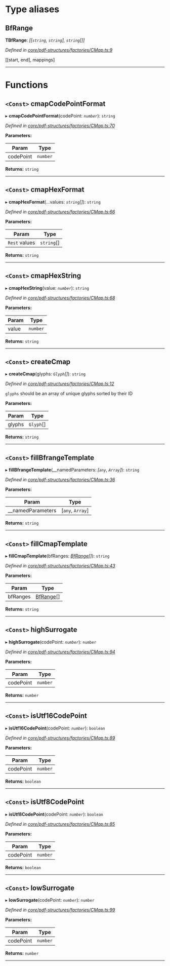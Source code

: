 

# Type aliases

<a id="bfrange"></a>

##  BfRange

**ΤBfRange**: *[[`string`, `string`], `string`[]]*

*Defined in [core/pdf-structures/factories/CMap.ts:9](https://github.com/Hopding/pdf-lib/blob/0d3a994/src/core/pdf-structures/factories/CMap.ts#L9)*

\[\[start, end\], mappings\]

___

# Functions

<a id="cmapcodepointformat"></a>

## `<Const>` cmapCodePointFormat

▸ **cmapCodePointFormat**(codePoint: *`number`*): `string`

*Defined in [core/pdf-structures/factories/CMap.ts:70](https://github.com/Hopding/pdf-lib/blob/0d3a994/src/core/pdf-structures/factories/CMap.ts#L70)*

**Parameters:**

| Param | Type |
| ------ | ------ |
| codePoint | `number` |

**Returns:** `string`

___
<a id="cmaphexformat"></a>

## `<Const>` cmapHexFormat

▸ **cmapHexFormat**(...values: *`string`[]*): `string`

*Defined in [core/pdf-structures/factories/CMap.ts:66](https://github.com/Hopding/pdf-lib/blob/0d3a994/src/core/pdf-structures/factories/CMap.ts#L66)*

**Parameters:**

| Param | Type |
| ------ | ------ |
| `Rest` values | `string`[] |

**Returns:** `string`

___
<a id="cmaphexstring"></a>

## `<Const>` cmapHexString

▸ **cmapHexString**(value: *`number`*): `string`

*Defined in [core/pdf-structures/factories/CMap.ts:68](https://github.com/Hopding/pdf-lib/blob/0d3a994/src/core/pdf-structures/factories/CMap.ts#L68)*

**Parameters:**

| Param | Type |
| ------ | ------ |
| value | `number` |

**Returns:** `string`

___
<a id="createcmap"></a>

## `<Const>` createCmap

▸ **createCmap**(glyphs: *`Glyph`[]*): `string`

*Defined in [core/pdf-structures/factories/CMap.ts:12](https://github.com/Hopding/pdf-lib/blob/0d3a994/src/core/pdf-structures/factories/CMap.ts#L12)*

`glyphs` should be an array of unique glyphs sorted by their ID

**Parameters:**

| Param | Type |
| ------ | ------ |
| glyphs | `Glyph`[] |

**Returns:** `string`

___
<a id="fillbfrangetemplate"></a>

## `<Const>` fillBfrangeTemplate

▸ **fillBfrangeTemplate**(__namedParameters: *[`any`, `Array`]*): `string`

*Defined in [core/pdf-structures/factories/CMap.ts:36](https://github.com/Hopding/pdf-lib/blob/0d3a994/src/core/pdf-structures/factories/CMap.ts#L36)*

**Parameters:**

| Param | Type |
| ------ | ------ |
| __namedParameters | [`any`, `Array`] |

**Returns:** `string`

___
<a id="fillcmaptemplate"></a>

## `<Const>` fillCmapTemplate

▸ **fillCmapTemplate**(bfRanges: *[BfRange](_core_pdf_structures_factories_cmap_.md#bfrange)[]*): `string`

*Defined in [core/pdf-structures/factories/CMap.ts:43](https://github.com/Hopding/pdf-lib/blob/0d3a994/src/core/pdf-structures/factories/CMap.ts#L43)*

**Parameters:**

| Param | Type |
| ------ | ------ |
| bfRanges | [BfRange](_core_pdf_structures_factories_cmap_.md#bfrange)[] |

**Returns:** `string`

___
<a id="highsurrogate"></a>

## `<Const>` highSurrogate

▸ **highSurrogate**(codePoint: *`number`*): `number`

*Defined in [core/pdf-structures/factories/CMap.ts:94](https://github.com/Hopding/pdf-lib/blob/0d3a994/src/core/pdf-structures/factories/CMap.ts#L94)*

**Parameters:**

| Param | Type |
| ------ | ------ |
| codePoint | `number` |

**Returns:** `number`

___
<a id="isutf16codepoint"></a>

## `<Const>` isUtf16CodePoint

▸ **isUtf16CodePoint**(codePoint: *`number`*): `boolean`

*Defined in [core/pdf-structures/factories/CMap.ts:89](https://github.com/Hopding/pdf-lib/blob/0d3a994/src/core/pdf-structures/factories/CMap.ts#L89)*

**Parameters:**

| Param | Type |
| ------ | ------ |
| codePoint | `number` |

**Returns:** `boolean`

___
<a id="isutf8codepoint"></a>

## `<Const>` isUtf8CodePoint

▸ **isUtf8CodePoint**(codePoint: *`number`*): `boolean`

*Defined in [core/pdf-structures/factories/CMap.ts:85](https://github.com/Hopding/pdf-lib/blob/0d3a994/src/core/pdf-structures/factories/CMap.ts#L85)*

**Parameters:**

| Param | Type |
| ------ | ------ |
| codePoint | `number` |

**Returns:** `boolean`

___
<a id="lowsurrogate"></a>

## `<Const>` lowSurrogate

▸ **lowSurrogate**(codePoint: *`number`*): `number`

*Defined in [core/pdf-structures/factories/CMap.ts:99](https://github.com/Hopding/pdf-lib/blob/0d3a994/src/core/pdf-structures/factories/CMap.ts#L99)*

**Parameters:**

| Param | Type |
| ------ | ------ |
| codePoint | `number` |

**Returns:** `number`

___

